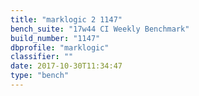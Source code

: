 ```yaml
---
title: "marklogic 2 1147"
bench_suite: "17w44 CI Weekly Benchmark"
build_number: "1147"
dbprofile: "marklogic"
classifier: ""
date: 2017-10-30T11:34:47
type: "bench"
---
```

